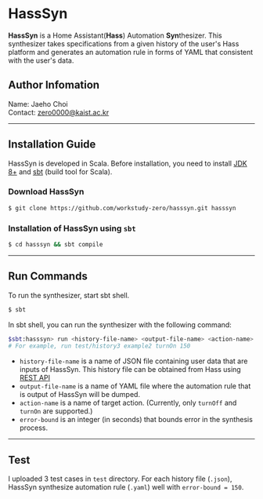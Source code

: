 # HassSyn
**HassSyn** is a Home Assistant(**Hass**) Automation **Syn**thesizer. This synthesizer takes specifications from a given history of the user's Hass platform and generates an automation rule in forms of YAML that consistent with the user's data.

## Author Infomation
Name: Jaeho Choi   
Contact: zero0000@kaist.ac.kr

--------------------------------------------------------------------------------

## Installation Guide

HassSyn is developed in Scala. Before installation, you need to install [JDK 8+](https://www.oracle.com/java/technologies/downloads/) and [sbt](https://www.scala-sbt.org/) (build tool for Scala).

### Download HassSyn
```bash
$ git clone https://github.com/workstudy-zero/hasssyn.git hasssyn
```

### Installation of HassSyn using `sbt`

```bash
$ cd hasssyn && sbt compile
```

--------------------------------------------------------------------------------

## Run Commands

To run the synthesizer, start sbt shell.
```bash
$ sbt
```
In sbt shell, you can run the synthesizer with the following command:
```bash
$sbt:hasssyn> run <history-file-name> <output-file-name> <action-name> <error-bound> 
# For example, run test/history3 example2 turnOn 150
```
- `history-file-name` is a name of JSON file containing user data that are inputs of HassSyn. This history file can be obtained from Hass using [REST API](https://developers.home-assistant.io/docs/api/rest/)
- `output-file-name` is a name of YAML file where the automation rule that is output of HassSyn will be dumped.
- `action-name` is a name of target action. (Currently, only `turnOff` and `turnOn` are supported.)
- `error-bound` is an integer (in seconds) that bounds error in the synthesis process.

--------------------------------------------------------------------------------

## Test

I uploaded 3 test cases in `test` directory.
For each history file (`.json`), HassSyn synthesize automation rule (`.yaml`) well with `error-bound = 150`.
